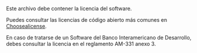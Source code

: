 Este archivo debe contener la licencia del software. 

Puedes consultar las licencias de código abierto más comunes en [Choosealicense](https://choosealicense.com/).

En caso de tratarse de un Software del Banco Interamericano de Desarrollo, debes consultar la licencia en el reglamento AM-331 anexo 3.
